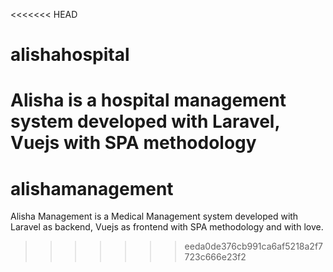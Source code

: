 <<<<<<< HEAD
# alishahospital
Alisha is a hospital management system developed with Laravel, Vuejs with SPA methodology
=======
# alishamanagement
Alisha Management is a Medical Management system developed with Laravel as backend, Vuejs as frontend with SPA methodology and with love.
>>>>>>> eeda0de376cb991ca6af5218a2f7723c666e23f2
